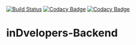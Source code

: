 [![Build Status](https://travis-ci.com/alvalfric/inDvelopers-Backend.svg?branch=main)](https://travis-ci.com/github/alvalfric/inDvelopers-Backend)
[![Codacy Badge](https://app.codacy.com/project/badge/Grade/3f3cb63532744b418d36fd472c5a8854)](https://www.codacy.com/gh/alvalfric/inDvelopers-Backend/dashboard?utm_source=github.com&amp;utm_medium=referral&amp;utm_content=alvalfric/inDvelopers-Backend&amp;utm_campaign=Badge_Grade)
[![Codacy Badge](https://app.codacy.com/project/badge/Coverage/3f3cb63532744b418d36fd472c5a8854)](https://www.codacy.com/gh/alvalfric/inDvelopers-Backend/dashboard?utm_source=github.com&utm_medium=referral&utm_content=alvalfric/inDvelopers-Backend&utm_campaign=Badge_Coverage)

# inDvelopers-Backend
